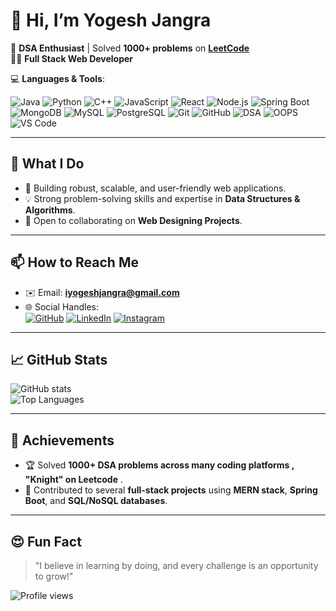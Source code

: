 

# 👋 Hi, I’m **Yogesh Jangra**
🚀 **DSA Enthusiast** | Solved **1000+ problems** on **[LeetCode](https://leetcode.com/u/Yogesh_007/)**  
🧑‍💻 **Full Stack Web Developer**  

💻 **Languages & Tools**:  

![Java](https://img.shields.io/badge/Java-%23ED8B00.svg?style=for-the-badge&logo=java&logoColor=white)
![Python](https://img.shields.io/badge/Python-3670A0?style=for-the-badge&logo=python&logoColor=ffdd54)
![C++](https://img.shields.io/badge/C++-%2300599C.svg?style=for-the-badge&logo=c%2B%2B&logoColor=white)
![JavaScript](https://img.shields.io/badge/JavaScript-%23F7DF1E.svg?style=for-the-badge&logo=javascript&logoColor=black)
![React](https://img.shields.io/badge/React-%2361DAFB.svg?style=for-the-badge&logo=react&logoColor=black)
![Node.js](https://img.shields.io/badge/Node.js-%23339933.svg?style=for-the-badge&logo=nodedotjs&logoColor=white)
![Spring Boot](https://img.shields.io/badge/Spring%20Boot-%236DB33F.svg?style=for-the-badge&logo=springboot&logoColor=white)
![MongoDB](https://img.shields.io/badge/MongoDB-%2347A248.svg?style=for-the-badge&logo=mongodb&logoColor=white)
![MySQL](https://img.shields.io/badge/MySQL-%2300f.svg?style=for-the-badge&logo=mysql&logoColor=white)
![PostgreSQL](https://img.shields.io/badge/PostgreSQL-%23316192.svg?style=for-the-badge&logo=postgresql&logoColor=white)
![Git](https://img.shields.io/badge/Git-%23F05033.svg?style=for-the-badge&logo=git&logoColor=white)
![GitHub](https://img.shields.io/badge/GitHub-%23181717.svg?style=for-the-badge&logo=github&logoColor=white)
![DSA](https://img.shields.io/badge/DSA-%233776AB.svg?style=for-the-badge&logo=data:image/svg+xml;base64,<encoded-logo>)
![OOPS](https://img.shields.io/badge/OOPS-%233776AB.svg?style=for-the-badge&logo=data:image/svg+xml;base64,<encoded-logo>)
![VS Code](https://img.shields.io/badge/VS%20Code-%23007ACC.svg?style=for-the-badge&logo=visual-studio-code&logoColor=white)


---

## 🧠 **What I Do**
- 🌟 Building robust, scalable, and user-friendly web applications.
- 💡 Strong problem-solving skills and expertise in **Data Structures & Algorithms**.
- 🤝 Open to collaborating on **Web Designing Projects**.  

---

## 📫 **How to Reach Me**
- ✉️ Email: **[iyogeshjangra@gmail.com](mailto:iyogeshjangra@gmail.com)**  
- 🌐 Social Handles:  
  [![GitHub](https://img.shields.io/badge/GitHub-%23181717.svg?style=for-the-badge&logo=github&logoColor=white)](https://github.com/Yogesh1628)
  [![LinkedIn](https://img.shields.io/badge/LinkedIn-%230A66C2.svg?style=for-the-badge&logo=linkedin&logoColor=white)](https://www.linkedin.com/in/yogesh-jangra-03090a224/)
  [![Instagram](https://img.shields.io/badge/Instagram-%23E4405F.svg?style=for-the-badge&logo=instagram&logoColor=white)](https://www.instagram.com/iyogeshjangra/)  

---

## 📈 **GitHub Stats**
![GitHub stats](https://github-readme-stats.vercel.app/api?username=Yogesh1628&theme=radical&show_icons=true&hide_border=true&count_private=true)  
![Top Languages](https://github-readme-stats.vercel.app/api/top-langs/?username=Yogesh1628&layout=compact&theme=radical&hide_border=true)  

---

## 🌟 **Achievements**
- 🏆 Solved **1000+ DSA problems across many coding platforms , "Knight" on Leetcode** .  
- 🚀 Contributed to several **full-stack projects** using **MERN stack**, **Spring Boot**, and **SQL/NoSQL databases**.  

---

## 😍 **Fun Fact**
> "I believe in learning by doing, and every challenge is an opportunity to grow!"  

![Profile views](https://gpvc.arturio.dev/Yogesh1628)


